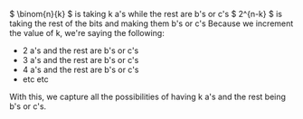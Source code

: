 $ \binom{n}{k} $ is taking k a's while the rest are b's or c's
$ 2^{n-k} $ is taking the rest of the bits and making them b's or c's
Because we increment the value of k, we're saying the following:

<ul>
    <li> 2 a's and the rest are b's or c's
    <li> 3 a's and the rest are b's or c's
    <li> 4 a's and the rest are b's or c's
    <li> etc etc
</ul>
With this, we capture all the possibilities of having k a's and the rest being b's or c's.
